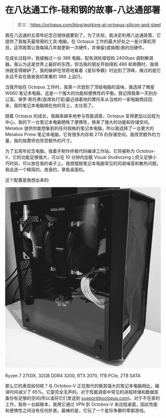 # 在八达通工作-硅和钢的故事-八达通部署

> 原文：<https://octopus.com/blog/working-at-octopus-silicon-and-steel>

我在八达通的五周年纪念日很快就要到了。为了庆祝，我决定利用八达通政策，它提供了我每天最常用的工具:电脑。在 Octopus 工作的最大好处之一是计算机项目，这项政策让我每隔几年就更新一次硬件，并保留(或捐赠)我的旧硬件。

在成长过程中，我接触过一台 386 电脑，配有涡轮按钮和 2400bps 调制解调器。我认为这是世界上最好的东西，但当我的朋友开始得到 486 和奔腾时，我很快就变得嫉妒了。我的嫉妒在惊奇地看着《星际争霸》时达到了顶峰，难过的是它永远不会在我爸爸的笨重的 386 上运行。

当我开始在 Octopus 工作时，我第一次尝到了顶级电脑的滋味。我选择了微星 WS60 笔记本电脑，这是一个强大的功能和便携性的平衡。我记得我第一天到办公室。保罗·斯托弗(首席执行官)最近骑着他的摩托车从当地的一家电脑商店回来，我的笔记本电脑绑在他的背上。太壮观了。

随着 Octopus 的成长，我越来越多地参与性能调查，Octopus 变得更加以远程为中心。我的下一台笔记本电脑牺牲了便携性，换来了强大的功能和存储空间。Metabox 提供你能想象到的任何规格的笔记本电脑，所以我选择了一台更大的 Metabox Prime 笔记本电脑，它有很多内存和 2TB 的存储空间。我欣赏额外的力量，我的按摩师也欣赏额外的尺寸。

为了五周年纪念电脑，我着手制作终极代码编译工作站。它将被称为 Octobox-V，它的功能足够强大，可以在 10 分钟内加载 Visual Studio(zing ),但又足够小巧时尚，可以放在我的桌子上。我想摆脱笔记本电脑常见的风扇噪音和散热问题。我会造一个精简的，吝啬的，章鱼桌面机。

这个配置是我想出来的:

[![An amazing desktop computer](img/b32ab885a262da8153b10635b8180467.png)](#)

Ryzen 7 2700X, 32GB DDR4 3200, RTX 2070, 1TB PCIe, 2TB SATA

那么它的表现如何呢？与 Octobox-V 正在取代的极其强大的笔记本电脑相比，编译时间减少了 65%。它是完全无声的。对于性能调查中常见的进程转储和数据库备份有足够的空间(所以请将它们发送到 support@octopus.com)。对于不在家的工作，我有一台超极本，我用它通过 VPN 到 Octobox-V 来远程桌面，因此性能和便携性之间没有任何折衷。最棒的是，它玩了一个星际争霸的卑鄙游戏。